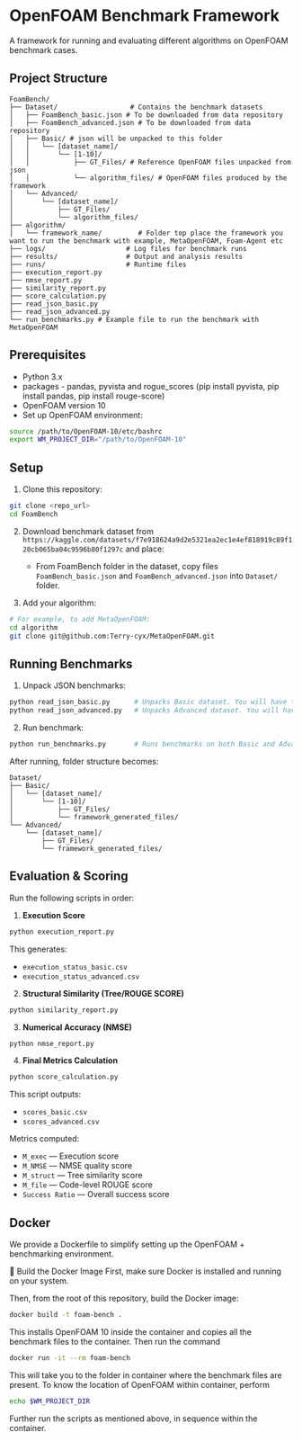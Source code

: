 
# OpenFOAM Benchmark Framework

A framework for running and evaluating different algorithms on OpenFOAM benchmark cases.

## Project Structure

```
FoamBench/
├── Dataset/                  # Contains the benchmark datasets
│   ├── FoamBench_basic.json # To be downloaded from data repository
│   ├── FoamBench_advanced.json # To be downloaded from data repository
│   ├── Basic/ # json will be unpacked to this folder
│   │   └── [dataset_name]/
│   │       └── [1-10]/
│   │           ├── GT_Files/ # Reference OpenFOAM files unpacked from json
│   │           └── algorithm_files/ # OpenFOAM files produced by the framework
│   └── Advanced/
│       └── [dataset_name]/
│           ├── GT_Files/
│           └── algorithm_files/
├── algorithm/
│   └── framework_name/         # Folder top place the framework you want to run the benchmark with example, MetaOpenFOAM, Foam-Agent etc
├── logs/                    # Log files for benchmark runs
├── results/                 # Output and analysis results
├── runs/                    # Runtime files
├── execution_report.py
├── nmse_report.py
├── similarity_report.py
├── score_calculation.py
├── read_json_basic.py
├── read_json_advanced.py
└── run_benchmarks.py # Example file to run the benchmark with MetaOpenFOAM
```

## Prerequisites

- Python 3.x
- packages - pandas, pyvista and rogue_scores (pip install pyvista, pip install pandas, pip install rouge-score)
- OpenFOAM version 10
- Set up OpenFOAM environment:

```bash
source /path/to/OpenFOAM-10/etc/bashrc
export WM_PROJECT_DIR="/path/to/OpenFOAM-10"
```

## Setup

1. Clone this repository:
```bash
git clone <repo_url>
cd FoamBench
```

2. Download benchmark dataset from `https://kaggle.com/datasets/f7e918624a9d2e5321ea2ec1e4ef818919c89f120cb065ba04c9596b80f1297c` and place:
   - From FoamBench folder in the dataset, copy files `FoamBench_basic.json` and `FoamBench_advanced.json` into `Dataset/` folder.

3. Add your algorithm:
```bash
# For example, to add MetaOpenFOAM:
cd algorithm
git clone git@github.com:Terry-cyx/MetaOpenFOAM.git
```

## Running Benchmarks

1. Unpack JSON benchmarks:
```bash
python read_json_basic.py      # Unpacks Basic dataset. You will have to add certain paths and keys in this script
python read_json_advanced.py   # Unpacks Advanced dataset. You will have to add certain paths and keys in this script
```

2. Run benchmark:
```bash
python run_benchmarks.py       # Runs benchmarks on both Basic and Advanced. Note that this script is custom built to run only with MetaOpenFOAM. Following the same logic you can connect the benchmark to any other framework as well.
```

After running, folder structure becomes:
```
Dataset/
├── Basic/
│   └── [dataset_name]/
│       └── [1-10]/
│           ├── GT_Files/
│           └── framework_generated_files/
└── Advanced/
    └── [dataset_name]/
        ├── GT_Files/
        └── framework_generated_files/
```

## Evaluation & Scoring

Run the following scripts in order:

1. **Execution Score** 
```bash
python execution_report.py
```
This generates:
- `execution_status_basic.csv`
- `execution_status_advanced.csv`

2. **Structural Similarity (Tree/ROUGE SCORE)** 
```bash
python similarity_report.py
```

3. **Numerical Accuracy (NMSE)**  
```bash
python nmse_report.py
```

4. **Final Metrics Calculation**
```bash
python score_calculation.py
```
This script outputs:
- `scores_basic.csv`
- `scores_advanced.csv`

Metrics computed:
- `M_exec`   — Execution score
- `M_NMSE`   — NMSE quality score
- `M_struct`   — Tree similarity score
- `M_file`   — Code-level ROUGE score
- `Success Ratio` — Overall success score


## Docker
We provide a Dockerfile to simplify setting up the OpenFOAM + benchmarking environment.

🔧 Build the Docker Image
First, make sure Docker is installed and running on your system.

Then, from the root of this repository, build the Docker image:
```bash
docker build -t foam-bench .
```
This installs OpenFOAM 10 inside the container and copies all the benchmark files to the container. Then run the command
```bash
docker run -it --rm foam-bench
```
This will take you to the folder in container where the benchmark files are present. 
To know the location of OpenFOAM within container, perform
```bash
echo $WM_PROJECT_DIR
```
Further run the scripts as mentioned above, in sequence within the container. 
